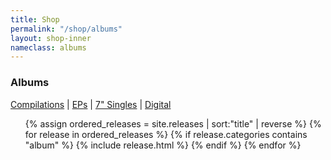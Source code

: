 ```yaml
---
title: Shop
permalink: "/shop/albums"
layout: shop-inner
nameclass: albums
---
```


<div class="eps">
    <h3>Albums</h3><div class="shop-nav"><a href="{{site.baseurl}}/shop/compilations">Compilations</a> | <a href="{{site.baseurl}}/shop/eps">EPs</a> | <a href="{{site.baseurl}}/shop/singles">7" Singles</a> | <a href="{{site.baseurl}}/shop/digital">Digital</a></div>
    <ul class="album-list">
        {% assign ordered_releases = site.releases | sort:"title" | reverse %}
        {% for release in ordered_releases  %}
            {% if release.categories contains "album" %}
            {% include release.html %}
            {% endif %}
        {% endfor %} 
    </ul>
</div>


